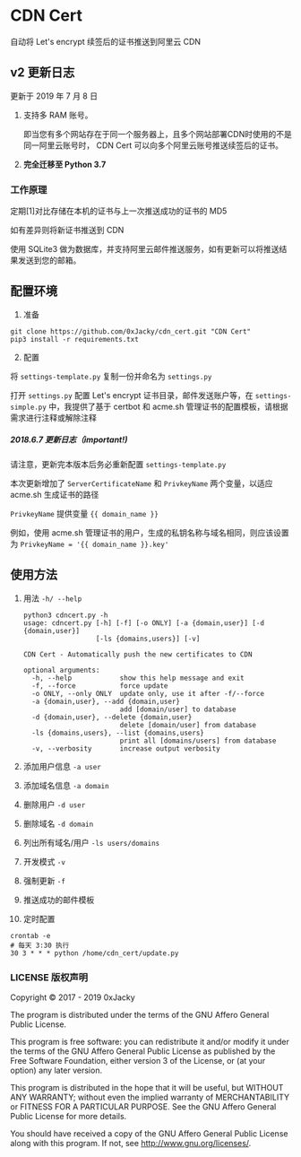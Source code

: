 # CDN Cert
自动将 Let's encrypt 续签后的证书推送到阿里云 CDN

## v2 更新日志
更新于 2019 年 7 月 8 日

1. 支持多 RAM 账号。

    即当您有多个网站存在于同一个服务器上，且多个网站部署CDN时使用的不是同一阿里云账号时，
    CDN Cert 可以向多个阿里云账号推送续签后的证书。

2. **完全迁移至 Python 3.7**

### 工作原理
定期[1]对比存储在本机的证书与上一次推送成功的证书的 MD5

如有差异则将新证书推送到 CDN

使用 SQLite3 做为数据库，并支持阿里云邮件推送服务，如有更新可以将推送结果发送到您的邮箱。

## 配置环境
1. 准备
```
git clone https://github.com/0xJacky/cdn_cert.git "CDN Cert"
pip3 install -r requirements.txt
```
2. 配置

将 `settings-template.py` 复制一份并命名为 `settings.py`

打开 `settings.py` 配置 Let's encrypt 证书目录，邮件发送账户等，在 `settings-simple.py`
中，我提供了基于 certbot 和 acme.sh 管理证书的配置模板，请根据需求进行注释或解除注释

##### 2018.6.7 更新日志（important!)

请注意，更新完本版本后务必重新配置 `settings-template.py`

本次更新增加了 `ServerCertificateName` 和 `PrivkeyName` 两个变量，以适应 acme.sh 生成证书的路径

`PrivkeyName` 提供变量 `{{ domain_name }}`

例如，使用 acme.sh 管理证书的用户，生成的私钥名称与域名相同，则应该设置为 `PrivkeyName = '{{ domain_name }}.key'`

## 使用方法

1. 用法 `-h/ --help`
    ```
    python3 cdncert.py -h 
    usage: cdncert.py [-h] [-f] [-o ONLY] [-a {domain,user}] [-d {domain,user}]
                      [-ls {domains,users}] [-v]
    
    CDN Cert - Automatically push the new certificates to CDN
    
    optional arguments:
      -h, --help            show this help message and exit
      -f, --force           force update
      -o ONLY, --only ONLY  update only, use it after -f/--force
      -a {domain,user}, --add {domain,user}
                            add [domain/user] to database
      -d {domain,user}, --delete {domain,user}
                            delete [domain/user] from database
      -ls {domains,users}, --list {domains,users}
                            print all [domains/users] from database
      -v, --verbosity       increase output verbosity

    ```
2. 添加用户信息 `-a user`
3. 添加域名信息 `-a domain`
4. 删除用户 `-d user`
5. 删除域名 `-d domain`
6. 列出所有域名/用户 `-ls users/domains`
7. 开发模式 `-v`
8. 强制更新 `-f`
9. 推送成功的邮件模板
    

9. 定时配置
```
crontab -e
# 每天 3:30 执行
30 3 * * * python /home/cdn_cert/update.py
```

### LICENSE 版权声明
Copyright © 2017 - 2019 0xJacky

The program is distributed under the terms of the GNU Affero General Public License.

This program is free software: you can redistribute it and/or modify it under the terms of the GNU Affero General Public License as published by the Free Software Foundation, either version 3 of the License, or (at your option) any later version.

This program is distributed in the hope that it will be useful, but WITHOUT ANY WARRANTY; without even the implied warranty of MERCHANTABILITY or FITNESS FOR A PARTICULAR PURPOSE. See the GNU Affero General Public License for more details.

You should have received a copy of the GNU Affero General Public License along with this program. If not, see http://www.gnu.org/licenses/.
